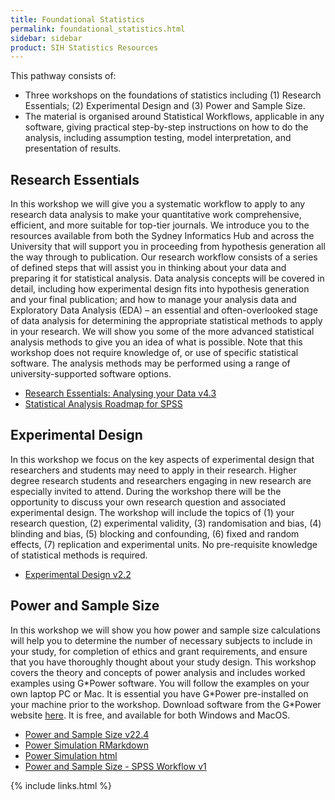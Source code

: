 ```yaml
---
title: Foundational Statistics
permalink: foundational_statistics.html
sidebar: sidebar
product: SIH Statistics Resources
---
```


This pathway consists of:
   * Three workshops on the foundations of statistics including (1) Research Essentials; (2) Experimental Design and (3) Power and Sample Size.
   * The material is organised around Statistical Workflows, applicable in any software, giving practical step-by-step instructions on how to do the analysis, including assumption testing, model interpretation, and presentation of results.


## Research Essentials 
In this workshop we will give you a systematic workflow to apply to any research data analysis to make your quantitative work comprehensive, efficient, and more suitable for top-tier journals. We introduce you to the resources available from both the Sydney Informatics Hub and across the University that will support you in proceeding from hypothesis generation all the way through to publication. Our research workflow consists of a series of defined steps that will assist you in thinking about your data and preparing it for statistical analysis. Data analysis concepts will be covered in detail, including how experimental design fits into hypothesis generation and your final publication; and how to manage your analysis data and Exploratory Data Analysis (EDA) – an essential and often-overlooked stage of data analysis for determining the appropriate statistical methods to apply in your research. We will show you some of the more advanced statistical analysis methods to give you an idea of what is possible. Note that this workshop does not require knowledge of, or use of specific statistical software. The analysis methods may be performed using a range of university-supported software options.
  * [Research Essentials: Analysing your Data v4.3](assets/files/Research%20Essentials%20deluxe%20v4.7%2024-02-01.pdf) 
  * [Statistical Analysis Roadmap for SPSS](assets/files/Statistical%20analysis%20roadmap%20for%20SPSS.pdf)

## Experimental Design 
In this workshop we focus on the key aspects of experimental design that researchers and students may need to apply in their research. Higher degree research students and researchers engaging in new research are especially invited to attend. During the workshop there will be the opportunity to discuss your own research question and associated experimental design. The workshop will include the topics of (1) your research question, (2) experimental validity, (3) randomisation and bias, (4) blinding and bias, (5) blocking and confounding, (6) fixed and random effects, (7) replication and experimental units. No pre-requisite knowledge of statistical methods is required.
  * [Experimental Design v2.2](assets/files/Experimental%20Design%20v%202.2.pdf)

## Power and Sample Size 
In this workshop we will show you how power and sample size calculations will help you to determine the number of necessary subjects to include in your study, for completion of ethics and grant requirements, and ensure that you have thoroughly thought about your study design. This workshop covers the theory and concepts of power analysis and includes worked examples using G\*Power software. You will follow the examples on your own laptop PC or Mac. It is essential you have G\*Power pre-installed on your machine prior to the workshop. Download software from the G*Power website [here](https://www.psychologie.hhu.de/arbeitsgruppen/allgemeine-psychologie-und-arbeitspsychologie/gpower.html). It is free, and available for both Windows and MacOS.
  * [Power and Sample Size v22.4](assets/files/Power%20and%20sample%20size%20v22.4%20handout.pdf) 
  * [Power Simulation RMarkdown](assets/files/Example1-simulation.Rmd) 
  * [Power Simulation html](assets/files/Example1-simulation.html)
  * [Power and Sample Size - SPSS Workflow v1](assets/files/Power%and%sample%size%-%SPSS%v1.pdf)


{% include links.html %}
